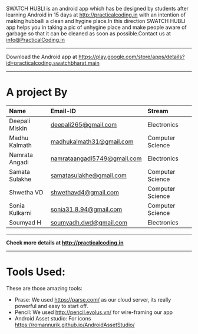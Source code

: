 SWATCH HUBLI is an android app which has be designed by students after learning Android in 15 days at http://practicalcoding.in with an intention of making hubballi a clean and hygine place.In this direction SWATCH HUBLI app helps you in taking a pic of unhygine place and make people aware of garbage so that it can be cleaned as soon as possible.Contact us at info@PracticalCoding.in


---

Download the Android app at https://play.google.com/store/apps/details?id=practicalcoding.swatchbharat.main


---


# A project By #
| **Name** | **Email-ID** | **Stream** |
|:---------|:-------------|:-----------|
| Deepali Miskin | deepali265@gmail.com | Electronics |
| Madhu Kalmath | madhukalmath31@gmail.com | Computer Science |
| Namrata Angadi | namrataangadi5749@gmail.com | Electronics |
| Samata Sulakhe | samatasulakhe@gmail.com | Computer Science |
| Shwetha VD | shwethavd4@gmail.com | Computer Science |
| Sonia Kulkarni | sonia31.8.94@gmail.com | Computer Science |
| Soumyad H | soumyadh.dwd@gmail.com | Electronics |


---


**Check more details at http://practicalcoding.in**


---

# Tools Used: #
These are those amazing tools:
  * Prase: We used https://parse.com/ as our cloud server, its really powerful and easy to start off.
  * Pencil: We used http://pencil.evolus.vn/ for wire-framing our app
  * Android Asset studio: For icons https://romannurik.github.io/AndroidAssetStudio/